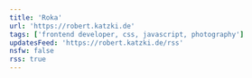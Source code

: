 ```yaml
---
title: 'Roka'
url: 'https://robert.katzki.de'
tags: ['frontend developer, css, javascript, photography']
updatesFeed: 'https://robert.katzki.de/rss'
nsfw: false
rss: true
---
```

